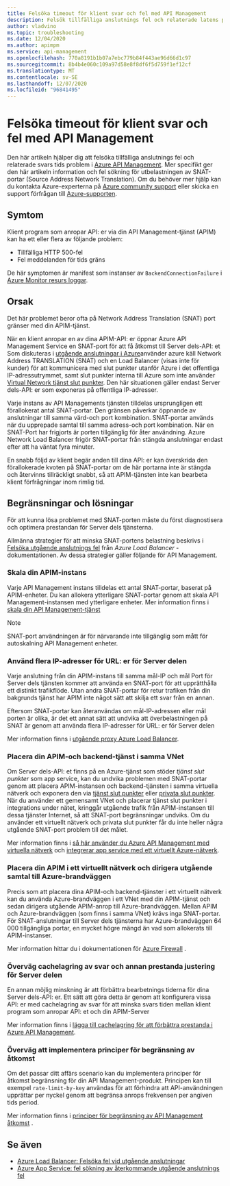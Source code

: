 ```yaml
---
title: Felsöka timeout för klient svar och fel med API Management
description: Felsök tillfälliga anslutnings fel och relaterade latens problem i API Management
author: vladvino
ms.topic: troubleshooting
ms.date: 12/04/2020
ms.author: apimpm
ms.service: api-management
ms.openlocfilehash: 770a8191b1b07a7ebc779b84f443ae96d66d1c97
ms.sourcegitcommit: 8b4b4e060c109a97d58e8f8df6f5d759f1ef12cf
ms.translationtype: MT
ms.contentlocale: sv-SE
ms.lasthandoff: 12/07/2020
ms.locfileid: "96841495"
---
```

# <a name="troubleshooting-client-response-timeouts-and-errors-with-api-management"></a>Felsöka timeout för klient svar och fel med API Management

Den här artikeln hjälper dig att felsöka tillfälliga anslutnings fel och relaterade svars tids problem i [Azure API Management](./api-management-key-concepts.md). Mer specifikt ger den här artikeln information och fel sökning för utbelastningen av SNAT-portar (Source Address Network Translation). Om du behöver mer hjälp kan du kontakta Azure-experterna på [Azure community support](https://azure.microsoft.com/support/community/) eller skicka en support förfrågan till [Azure-supporten](https://azure.microsoft.com/support/options/).

## <a name="symptoms"></a>Symtom

Klient program som anropar API: er via din API Management-tjänst (APIM) kan ha ett eller flera av följande problem:

* Tillfälliga HTTP 500-fel
* Fel meddelanden för tids gräns

De här symptomen är manifest som instanser av `BackendConnectionFailure` i [Azure Monitor resurs loggar](../azure-monitor/platform/resource-logs.md).

## <a name="cause"></a>Orsak

Det här problemet beror ofta på Network Address Translation (SNAT) port gränser med din APIM-tjänst.

När en klient anropar en av dina APIM-API: er öppnar Azure API Management Service en SNAT-port för att få åtkomst till Server dels-API: et Som diskuteras i [utgående anslutningar i Azure](../load-balancer/load-balancer-outbound-connections.md)använder azure käll Network Address TRANSLATION (SNAT) och en Load Balancer (visas inte för kunder) för att kommunicera med slut punkter utanför Azure i det offentliga IP-adressutrymmet, samt slut punkter interna till Azure som inte använder [Virtual Network tjänst slut punkter](../virtual-network/virtual-network-service-endpoints-overview.md). Den här situationen gäller endast Server dels-API: er som exponeras på offentliga IP-adresser.

Varje instans av API Managements tjänsten tilldelas ursprungligen ett förallokerat antal SNAT-portar. Den gränsen påverkar öppnande av anslutningar till samma värd-och port kombination. SNAT-portar används när du upprepade samtal till samma adress-och port kombination. När en SNAT-Port har frigjorts är porten tillgänglig för åter användning. Azure Network Load Balancer frigör SNAT-portar från stängda anslutningar endast efter att ha väntat fyra minuter.

En snabb följd av klient begär anden till dina API: er kan överskrida den förallokerade kvoten på SNAT-portar om de här portarna inte är stängda och återvinns tillräckligt snabbt, så att APIM-tjänsten inte kan bearbeta klient förfrågningar inom rimlig tid.

## <a name="mitigations-and-solutions"></a>Begränsningar och lösningar

För att kunna lösa problemet med SNAT-porten måste du först diagnostisera och optimera prestandan för Server dels tjänsterna.

Allmänna strategier för att minska SNAT-portens belastning beskrivs i [Felsöka utgående anslutnings fel](../load-balancer/troubleshoot-outbound-connection.md) från *Azure Load Balancer* -dokumentationen. Av dessa strategier gäller följande för API Management.

### <a name="scale-your-apim-instance"></a>Skala din APIM-instans

Varje API Management instans tilldelas ett antal SNAT-portar, baserat på APIM-enheter. Du kan allokera ytterligare SNAT-portar genom att skala API Management-instansen med ytterligare enheter. Mer information finns i [skala din API Management-tjänst](upgrade-and-scale.md#scale-your-api-management-service)

> [!NOTE]
> SNAT-port användningen är för närvarande inte tillgänglig som mått för autoskalning API Management enheter.

### <a name="use-multiple-ips-for-your-backend-urls"></a>Använd flera IP-adresser för URL: er för Server delen

Varje anslutning från din APIM-instans till samma mål-IP och mål Port för Server dels tjänsten kommer att använda en SNAT-port för att upprätthålla ett distinkt trafikflöde. Utan andra SNAT-portar för retur trafiken från din bakgrunds tjänst har APIM inte något sätt att skilja ett svar från en annan.

Eftersom SNAT-portar kan återanvändas om mål-IP-adressen eller mål porten är olika, är det ett annat sätt att undvika att överbelastningen på SNAT är genom att använda flera IP-adresser för URL: er för Server delen

Mer information finns i [utgående proxy Azure Load Balancer](../load-balancer/load-balancer-outbound-connections.md).

### <a name="place-your-apim-and-backend-service-in-the-same-vnet"></a>Placera din APIM-och backend-tjänst i samma VNet

Om Server dels-API: et finns på en Azure-tjänst som stöder *tjänst slut punkter* som app service, kan du undvika problemen med SNAT-portar genom att placera APIM-instansen och backend-tjänsten i samma virtuella nätverk och exponera den via [tjänst slut punkter](../virtual-network/virtual-network-service-endpoints-overview.md) eller [privata slut punkter](../private-link/private-endpoint-overview.md). När du använder ett gemensamt VNet och placerar tjänst slut punkter i integrations under nätet, kringgår utgående trafik från APIM-instansen till dessa tjänster Internet, så att SNAT-port begränsningar undviks. Om du använder ett virtuellt nätverk och privata slut punkter får du inte heller några utgående SNAT-port problem till det målet.

Mer information finns i [så här använder du Azure API Management med virtuella nätverk](api-management-using-with-vnet.md) och [integrerar app service med ett virtuellt Azure-nätverk](../app-service/web-sites-integrate-with-vnet.md).

### <a name="place-your-apim-in-a-virtual-network-and-route-outbound-calls-to-azure-firewall"></a>Placera din APIM i ett virtuellt nätverk och dirigera utgående samtal till Azure-brandväggen

Precis som att placera dina APIM-och backend-tjänster i ett virtuellt nätverk kan du använda Azure-brandväggen i ett VNet med din APIM-tjänst och sedan dirigera utgående APIM-anrop till Azure-brandväggen. Mellan APIM och Azure-brandväggen (som finns i samma VNet) krävs inga SNAT-portar. För SNAT-anslutningar till Server dels tjänsterna har Azure-brandväggen 64 000 tillgängliga portar, en mycket högre mängd än vad som allokerats till APIM-instanser.

Mer information hittar du i dokumentationen för [Azure Firewall](../firewall/overview.md) .

### <a name="consider-response-caching-and-other-backend-performance-tuning"></a>Överväg cachelagring av svar och annan prestanda justering för Server delen

En annan möjlig minskning är att förbättra bearbetnings tiderna för dina Server dels-API: er. Ett sätt att göra detta är genom att konfigurera vissa API: er med cachelagring av svar för att minska svars tiden mellan klient program som anropar API: et och din APIM-Server

Mer information finns i [lägga till cachelagring för att förbättra prestanda i Azure API Management](api-management-howto-cache.md).

### <a name="consider-implementing-access-restriction-policies"></a>Överväg att implementera principer för begränsning av åtkomst

Om det passar ditt affärs scenario kan du implementera principer för åtkomst begränsning för din API Management-produkt. Principen kan till exempel `rate-limit-by-key` användas för att förhindra att API-användningen upprättar per nyckel genom att begränsa anrops frekvensen per angiven tids period.

Mer information finns i [principer för begränsning av API Management åtkomst](api-management-access-restriction-policies.md) .

## <a name="see-also"></a>Se även

* [Azure Load Balancer: Felsöka fel vid utgående anslutningar](../load-balancer/troubleshoot-outbound-connection.md)
* [Azure App Service: fel sökning av återkommande utgående anslutnings fel](../app-service/troubleshoot-intermittent-outbound-connection-errors.md)
